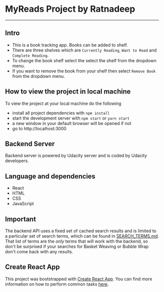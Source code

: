 # MyReads Project by Ratnadeep
---

## Intro
* This is a book tracking app. Books can be added to shelf.
* There are three shelves which are `Currently Reading`, `Want to Read` and `Complete Reading`.
* To change the book shelf select the select the shelf from the dropdown menu.
* If you want to remove the book from your shelf then select `Remove Book` from the dropdown menu.

## How to view the project in local machine

To view the project at your local machine do the following

* install all project dependencies with `npm install`
* start the development server with `npm start` or `yarn start`
* a new window in your default browser will be opened if not 
* go to http://localhost:3000

## Backend Server

Backend server is powered by Udacity server and is coded by Udacity developers.

## Language and dependencies
* React
* HTML
* CSS
* JavaScript

## Important
The backend API uses a fixed set of cached search results and is limited to a particular set of search terms, which can be found in [SEARCH_TERMS.md](SEARCH_TERMS.md). That list of terms are the _only_ terms that will work with the backend, so don't be surprised if your searches for Basket Weaving or Bubble Wrap don't come back with any results.

## Create React App

This project was bootstrapped with [Create React App](https://github.com/facebookincubator/create-react-app). You can find more information on how to perform common tasks [here](https://github.com/facebookincubator/create-react-app/blob/master/packages/react-scripts/template/README.md).


